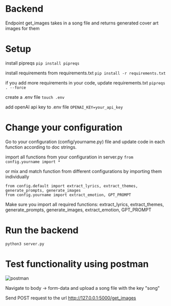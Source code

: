 # Backend
Endpoint get_images takes in a song file and returns generated cover art images for them

# Setup
install pipreqs
`pip install pipreqs`

install requirements from requirements.txt
`pip install -r requirements.txt`

if you add more requirements in your code, update requirements.txt
`pipreqs . --force`

create a .env file
`touch .env`

add openAI api key to .env file
`OPENAI_KEY=your_api_key`

# Change your configuration
Go to your configuration (config/yourname.py) file and update code in each function according to doc strings.

import all functions from your configuration in server.py
`from config.yourname import *`

or mix and match function from different configurations by importing them individually

```
from config.default import extract_lyrics, extract_themes, generate_prompts, generate_images
from config.yourname import extract_emotion, GPT_PROMPT
```

Make sure you import all required functions: extract_lyrics, extract_themes, generate_prompts, generate_images, extract_emotion, GPT_PROMPT

# Run the backend
`python3 server.py`

# Test functionality using postman
![postman](https://github.com/CSCI-534/backend/blob/c48e6ca9ef810737a9d68fc271f98fe2904b4310/Screenshot%202023-04-03%20at%202.29.51%20PM.png)

Navigate to body -> form-data and upload a song file with the key "song"

Send POST request to the url http://127.0.0.1:5000/get_images




